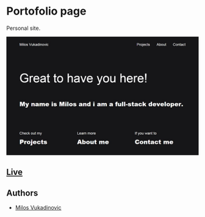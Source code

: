 # Portofolio page

Personal site.

![Alt text](/img/ss.jpg)

## [Live](milosvukadinovic.xyz)


## Authors

- [Milos Vukadinovic](https://github.com/milosvukadinovic)

